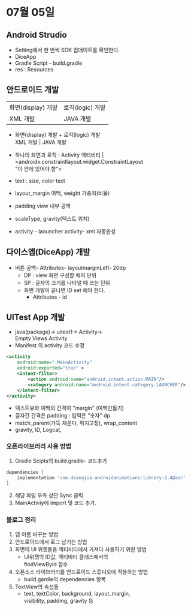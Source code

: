 # 07월 05일
## Android Strudio
- Setting에서 한 번씩 SDK 업데이트를 확인한다.
- DiceApp
- Gradle Script - build.gradle
- res : Resources


## 안드로이드 개발
|||
|-|-|
| 화면(display) 개발 | 로직(logic) 개발  |
|XML 개발| JAVA 개발|

- 화면(display) 개발 + 로직(logic) 개발  
XML 개발  |  JAVA 개발
- 하나의 화면과 로직 : Activity 액티비티
|<androidx.constraintlayout.widget.ConstraintLayout  
"이 안에 있어야 함">

- text : size, color text
- layout_margin 여백, weight 가중치(비율)
- padding view 내부 공백
- scaleType, gravity(텍스트 위치)
- activity - laouncher activity- xml 자동완성


## 다이스앱(DiceApp) 개발
- 버튼 공백- Attributes- layoutmarginLeft- 20dp 
  - DP : view 화면 구성할 때의 단위
  - SP : 글자의 크기를 나타낼 때 쓰는 단위
  - 화면 개발이 끝나면 ID set 해야 한다.
    - Attributes - id

## UITest App 개발
- java(package)-> uitest1-> Activity->  
Empty Views Activity
- Manifest 의 activity 코드 수정
```xml
<activity
    android:name=".MainActivity"
    android:exported="true" >
    <intent-filter>
        <action android:name="android.intent.action.MAIN"/>
        <category android:name="android.intent.category.LAUNCHER"/>
    </intent-filter>
</activity>
```
- 텍스트뷰와 여백의 간격이 "margin" (여백만들기)
- 글자간 간격은 padding : 입력은 "숫자" dp
- match_parent(가득 채운다, 위치고정), wrap_content
- gravity, ID, Logcat, 
### 오픈라이브러리 사용 방법
1. Gradle Scipts의 build.gradle- 코드추가
```gradle
dependencies {
    implementation 'com.daimajia.androidanimations:library:2.4@aar'
}
```
2. 해당 파일 우측 상단 Sync 클릭
3. MainActiviy에 import 및 코드 추가.



### 블로그 정리
1. 앱 이름 바꾸는 방법
2. 안드로이드에서 로그 남기는 방법
3. 화면의 UI 위젯들을 액티비티에서 가져다 사용하기 위한 방법
    - UI위젯의 ID값, 액티비티 클래스에서의  
findViewByld 함수
4. 오픈소스 라이브러리를 안드로이드 스튜디오에 적용하는 방법  
    - build.gardle의 dependencies 항목
5. TextView의 속성들
   - text, textColor, background, layout_margin,  
visibility, padding, gravity 등
